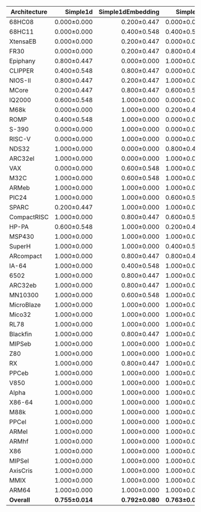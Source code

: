| Architecture | Simple1d | Simple1dEmbedding | Simple2d | Simple2dEmbedding | ResNet50 | ResNet50Embedding |
| ------------ | ------------: | ------------: | ------------: | ------------: | ------------: | ------------: |
| 68HC08 | 0.000±0.000 | 0.200±0.447 | 0.000±0.000 | 0.200±0.447 | 0.400±0.548 | 0.200±0.447 |
| 68HC11 | 0.000±0.000 | 0.400±0.548 | 0.400±0.548 | 0.200±0.447 | 0.200±0.447 | 0.000±0.000 |
| XtensaEB | 0.000±0.000 | 0.200±0.447 | 0.000±0.000 | 0.200±0.447 | 0.400±0.548 | 0.400±0.548 |
| FR30 | 0.000±0.000 | 0.200±0.447 | 0.800±0.447 | 0.200±0.447 | 0.600±0.548 | 0.200±0.447 |
| Epiphany | 0.800±0.447 | 0.000±0.000 | 1.000±0.000 | 0.000±0.000 | 0.400±0.548 | 0.200±0.447 |
| CLIPPER | 0.400±0.548 | 0.800±0.447 | 0.000±0.000 | 0.400±0.548 | 0.400±0.548 | 0.800±0.447 |
| NIOS-II | 0.800±0.447 | 0.200±0.447 | 1.000±0.000 | 0.200±0.447 | 0.000±0.000 | 0.600±0.548 |
| MCore | 0.200±0.447 | 0.800±0.447 | 0.600±0.548 | 0.000±0.000 | 0.800±0.447 | 0.400±0.548 |
| IQ2000 | 0.600±0.548 | 1.000±0.000 | 0.000±0.000 | 1.000±0.000 | 0.200±0.447 | 0.400±0.548 |
| M68k | 0.000±0.000 | 1.000±0.000 | 0.200±0.447 | 1.000±0.000 | 0.200±0.447 | 0.800±0.447 |
| ROMP | 0.400±0.548 | 1.000±0.000 | 0.000±0.000 | 0.800±0.447 | 0.600±0.548 | 0.400±0.548 |
| S-390 | 0.000±0.000 | 1.000±0.000 | 0.000±0.000 | 1.000±0.000 | 0.200±0.447 | 1.000±0.000 |
| RISC-V | 0.000±0.000 | 1.000±0.000 | 0.000±0.000 | 1.000±0.000 | 0.400±0.548 | 0.800±0.447 |
| NDS32 | 1.000±0.000 | 0.000±0.000 | 0.800±0.447 | 0.400±0.548 | 0.800±0.447 | 0.800±0.447 |
| ARC32el | 1.000±0.000 | 0.000±0.000 | 1.000±0.000 | 0.400±0.548 | 1.000±0.000 | 0.600±0.548 |
| VAX | 0.000±0.000 | 0.600±0.548 | 1.000±0.000 | 0.800±0.447 | 1.000±0.000 | 1.000±0.000 |
| M32C | 1.000±0.000 | 0.600±0.548 | 1.000±0.000 | 0.600±0.548 | 0.800±0.447 | 0.400±0.548 |
| ARMeb | 1.000±0.000 | 1.000±0.000 | 1.000±0.000 | 1.000±0.000 | 0.600±0.548 | 0.000±0.000 |
| PIC24 | 1.000±0.000 | 1.000±0.000 | 0.600±0.548 | 1.000±0.000 | 0.000±0.000 | 1.000±0.000 |
| SPARC | 0.200±0.447 | 1.000±0.000 | 1.000±0.000 | 1.000±0.000 | 0.400±0.548 | 1.000±0.000 |
| CompactRISC | 1.000±0.000 | 0.800±0.447 | 0.600±0.548 | 1.000±0.000 | 0.400±0.548 | 1.000±0.000 |
| HP-PA | 0.600±0.548 | 1.000±0.000 | 0.200±0.447 | 1.000±0.000 | 1.000±0.000 | 1.000±0.000 |
| MSP430 | 1.000±0.000 | 1.000±0.000 | 1.000±0.000 | 1.000±0.000 | 0.000±0.000 | 1.000±0.000 |
| SuperH | 1.000±0.000 | 1.000±0.000 | 0.400±0.548 | 1.000±0.000 | 0.800±0.447 | 1.000±0.000 |
| ARcompact | 1.000±0.000 | 0.800±0.447 | 0.800±0.447 | 0.800±0.447 | 0.800±0.447 | 1.000±0.000 |
| IA-64 | 1.000±0.000 | 0.400±0.548 | 1.000±0.000 | 1.000±0.000 | 1.000±0.000 | 0.800±0.447 |
| 6502 | 1.000±0.000 | 0.800±0.447 | 1.000±0.000 | 1.000±0.000 | 0.800±0.447 | 0.800±0.447 |
| ARC32eb | 1.000±0.000 | 0.800±0.447 | 1.000±0.000 | 0.600±0.548 | 1.000±0.000 | 1.000±0.000 |
| MN10300 | 1.000±0.000 | 0.600±0.548 | 1.000±0.000 | 0.800±0.447 | 1.000±0.000 | 1.000±0.000 |
| MicroBlaze | 1.000±0.000 | 1.000±0.000 | 1.000±0.000 | 1.000±0.000 | 0.400±0.548 | 1.000±0.000 |
| Mico32 | 1.000±0.000 | 1.000±0.000 | 1.000±0.000 | 1.000±0.000 | 0.800±0.447 | 0.800±0.447 |
| RL78 | 1.000±0.000 | 1.000±0.000 | 1.000±0.000 | 1.000±0.000 | 1.000±0.000 | 0.800±0.447 |
| Blackfin | 1.000±0.000 | 0.800±0.447 | 1.000±0.000 | 1.000±0.000 | 1.000±0.000 | 1.000±0.000 |
| MIPSeb | 1.000±0.000 | 1.000±0.000 | 1.000±0.000 | 1.000±0.000 | 0.800±0.447 | 1.000±0.000 |
| Z80 | 1.000±0.000 | 1.000±0.000 | 1.000±0.000 | 0.800±0.447 | 1.000±0.000 | 1.000±0.000 |
| RX | 1.000±0.000 | 0.800±0.447 | 1.000±0.000 | 1.000±0.000 | 1.000±0.000 | 1.000±0.000 |
| PPCeb | 1.000±0.000 | 1.000±0.000 | 1.000±0.000 | 1.000±0.000 | 1.000±0.000 | 1.000±0.000 |
| V850 | 1.000±0.000 | 1.000±0.000 | 1.000±0.000 | 1.000±0.000 | 1.000±0.000 | 1.000±0.000 |
| Alpha | 1.000±0.000 | 1.000±0.000 | 1.000±0.000 | 1.000±0.000 | 1.000±0.000 | 1.000±0.000 |
| X86-64 | 1.000±0.000 | 1.000±0.000 | 1.000±0.000 | 1.000±0.000 | 1.000±0.000 | 1.000±0.000 |
| M88k | 1.000±0.000 | 1.000±0.000 | 1.000±0.000 | 1.000±0.000 | 1.000±0.000 | 1.000±0.000 |
| PPCel | 1.000±0.000 | 1.000±0.000 | 1.000±0.000 | 1.000±0.000 | 1.000±0.000 | 1.000±0.000 |
| ARMel | 1.000±0.000 | 1.000±0.000 | 1.000±0.000 | 1.000±0.000 | 1.000±0.000 | 1.000±0.000 |
| ARMhf | 1.000±0.000 | 1.000±0.000 | 1.000±0.000 | 1.000±0.000 | 1.000±0.000 | 1.000±0.000 |
| X86 | 1.000±0.000 | 1.000±0.000 | 1.000±0.000 | 1.000±0.000 | 1.000±0.000 | 1.000±0.000 |
| MIPSel | 1.000±0.000 | 1.000±0.000 | 1.000±0.000 | 1.000±0.000 | 1.000±0.000 | 1.000±0.000 |
| AxisCris | 1.000±0.000 | 1.000±0.000 | 1.000±0.000 | 1.000±0.000 | 1.000±0.000 | 1.000±0.000 |
| MMIX | 1.000±0.000 | 1.000±0.000 | 1.000±0.000 | 1.000±0.000 | 1.000±0.000 | 1.000±0.000 |
| ARM64 | 1.000±0.000 | 1.000±0.000 | 1.000±0.000 | 1.000±0.000 | 1.000±0.000 | 1.000±0.000 |
| **Overall** | **0.755±0.014** | **0.792±0.080** | **0.763±0.023** | **0.804±0.045** | **0.718±0.030** | **0.800±0.037** |
